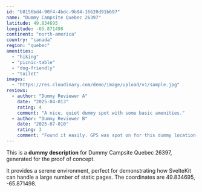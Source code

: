 ```yaml
---
id: "b8156bd4-90f4-4bdc-9b94-16620d91b697"
name: "Dummy Campsite Quebec 26397"
latitude: 49.834695
longitude: -65.871498
continent: "north-america"
country: "canada"
region: "quebec"
amenities:
  - "hiking"
  - "picnic-table"
  - "dog-friendly"
  - "toilet"
images:
  - "https://res.cloudinary.com/demo/image/upload/v1/sample.jpg"
reviews:
  - author: "Dummy Reviewer A"
    date: "2025-04-013"
    rating: 4
    comment: "A nice, quiet dummy spot with some basic amenities."
  - author: "Dummy Reviewer B"
    date: "2025-07-010"
    rating: 3
    comment: "Found it easily. GPS was spot on for this dummy location."
---
```


This is a **dummy description** for Dummy Campsite Quebec 26397, generated for the proof of concept.

It provides a serene environment, perfect for demonstrating how SvelteKit can handle a large number of static pages. The coordinates are 49.834695, -65.871498.
